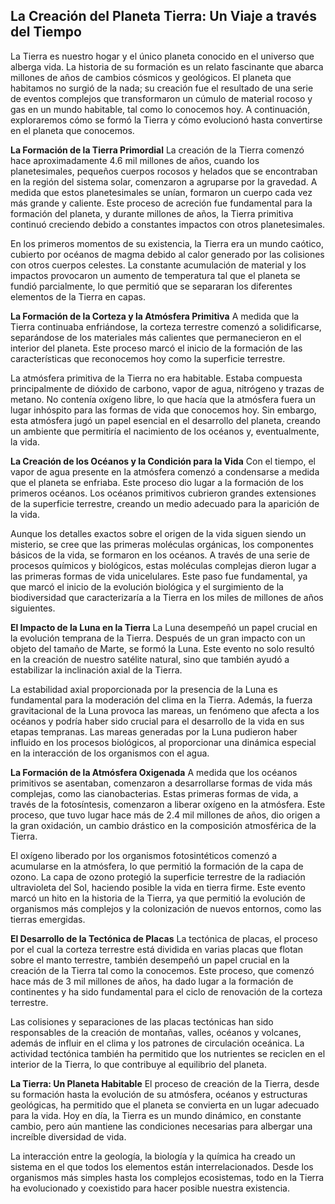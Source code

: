 ## La Creación del Planeta Tierra: Un Viaje a través del Tiempo
La Tierra es nuestro hogar y el único planeta conocido en el universo que alberga vida. La historia de su formación es un relato fascinante que abarca millones de años de cambios cósmicos y geológicos. El planeta que habitamos no surgió de la nada; su creación fue el resultado de una serie de eventos complejos que transformaron un cúmulo de material rocoso y gas en un mundo habitable, tal como lo conocemos hoy. A continuación, exploraremos cómo se formó la Tierra y cómo evolucionó hasta convertirse en el planeta que conocemos.

**La Formación de la Tierra Primordial**
La creación de la Tierra comenzó hace aproximadamente 4.6 mil millones de años, cuando los planetesimales, pequeños cuerpos rocosos y helados que se encontraban en la región del sistema solar, comenzaron a agruparse por la gravedad. A medida que estos planetesimales se unían, formaron un cuerpo cada vez más grande y caliente. Este proceso de acreción fue fundamental para la formación del planeta, y durante millones de años, la Tierra primitiva continuó creciendo debido a constantes impactos con otros planetesimales.

En los primeros momentos de su existencia, la Tierra era un mundo caótico, cubierto por océanos de magma debido al calor generado por las colisiones con otros cuerpos celestes. La constante acumulación de material y los impactos provocaron un aumento de temperatura tal que el planeta se fundió parcialmente, lo que permitió que se separaran los diferentes elementos de la Tierra en capas.

**La Formación de la Corteza y la Atmósfera Primitiva**
A medida que la Tierra continuaba enfriándose, la corteza terrestre comenzó a solidificarse, separándose de los materiales más calientes que permanecieron en el interior del planeta. Este proceso marcó el inicio de la formación de las características que reconocemos hoy como la superficie terrestre.

La atmósfera primitiva de la Tierra no era habitable. Estaba compuesta principalmente de dióxido de carbono, vapor de agua, nitrógeno y trazas de metano. No contenía oxígeno libre, lo que hacía que la atmósfera fuera un lugar inhóspito para las formas de vida que conocemos hoy. Sin embargo, esta atmósfera jugó un papel esencial en el desarrollo del planeta, creando un ambiente que permitiría el nacimiento de los océanos y, eventualmente, la vida.

**La Creación de los Océanos y la Condición para la Vida**
Con el tiempo, el vapor de agua presente en la atmósfera comenzó a condensarse a medida que el planeta se enfriaba. Este proceso dio lugar a la formación de los primeros océanos. Los océanos primitivos cubrieron grandes extensiones de la superficie terrestre, creando un medio adecuado para la aparición de la vida.

Aunque los detalles exactos sobre el origen de la vida siguen siendo un misterio, se cree que las primeras moléculas orgánicas, los componentes básicos de la vida, se formaron en los océanos. A través de una serie de procesos químicos y biológicos, estas moléculas complejas dieron lugar a las primeras formas de vida unicelulares. Este paso fue fundamental, ya que marcó el inicio de la evolución biológica y el surgimiento de la biodiversidad que caracterizaría a la Tierra en los miles de millones de años siguientes.

**El Impacto de la Luna en la Tierra**
La Luna desempeñó un papel crucial en la evolución temprana de la Tierra. Después de un gran impacto con un objeto del tamaño de Marte, se formó la Luna. Este evento no solo resultó en la creación de nuestro satélite natural, sino que también ayudó a estabilizar la inclinación axial de la Tierra.

La estabilidad axial proporcionada por la presencia de la Luna es fundamental para la moderación del clima en la Tierra. Además, la fuerza gravitacional de la Luna provoca las mareas, un fenómeno que afecta a los océanos y podría haber sido crucial para el desarrollo de la vida en sus etapas tempranas. Las mareas generadas por la Luna pudieron haber influido en los procesos biológicos, al proporcionar una dinámica especial en la interacción de los organismos con el agua.

**La Formación de la Atmósfera Oxigenada**
A medida que los océanos primitivos se asentaban, comenzaron a desarrollarse formas de vida más complejas, como las cianobacterias. Estas primeras formas de vida, a través de la fotosíntesis, comenzaron a liberar oxígeno en la atmósfera. Este proceso, que tuvo lugar hace más de 2.4 mil millones de años, dio origen a la gran oxidación, un cambio drástico en la composición atmosférica de la Tierra.

El oxígeno liberado por los organismos fotosintéticos comenzó a acumularse en la atmósfera, lo que permitió la formación de la capa de ozono. La capa de ozono protegió la superficie terrestre de la radiación ultravioleta del Sol, haciendo posible la vida en tierra firme. Este evento marcó un hito en la historia de la Tierra, ya que permitió la evolución de organismos más complejos y la colonización de nuevos entornos, como las tierras emergidas.

**El Desarrollo de la Tectónica de Placas**
La tectónica de placas, el proceso por el cual la corteza terrestre está dividida en varias placas que flotan sobre el manto terrestre, también desempeñó un papel crucial en la creación de la Tierra tal como la conocemos. Este proceso, que comenzó hace más de 3 mil millones de años, ha dado lugar a la formación de continentes y ha sido fundamental para el ciclo de renovación de la corteza terrestre.

Las colisiones y separaciones de las placas tectónicas han sido responsables de la creación de montañas, valles, océanos y volcanes, además de influir en el clima y los patrones de circulación oceánica. La actividad tectónica también ha permitido que los nutrientes se reciclen en el interior de la Tierra, lo que contribuye al equilibrio del planeta.

**La Tierra: Un Planeta Habitable**
El proceso de creación de la Tierra, desde su formación hasta la evolución de su atmósfera, océanos y estructuras geológicas, ha permitido que el planeta se convierta en un lugar adecuado para la vida. Hoy en día, la Tierra es un mundo dinámico, en constante cambio, pero aún mantiene las condiciones necesarias para albergar una increíble diversidad de vida.

La interacción entre la geología, la biología y la química ha creado un sistema en el que todos los elementos están interrelacionados. Desde los organismos más simples hasta los complejos ecosistemas, todo en la Tierra ha evolucionado y coexistido para hacer posible nuestra existencia.
